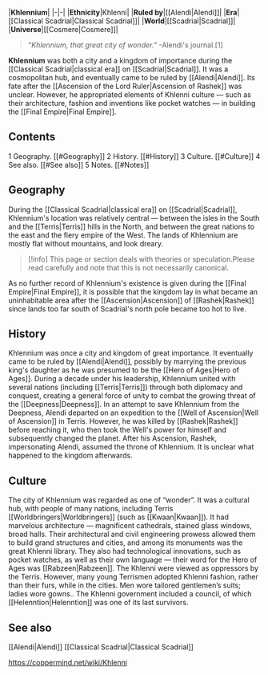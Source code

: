 |**Khlennium**|
|-|-|
|**Ethnicity**|Khlenni|
|**Ruled by**|[[Alendi\|Alendi]]|
|**Era**|[[Classical Scadrial\|Classical Scadrial]]|
|**World**|[[Scadrial\|Scadrial]]|
|**Universe**|[[Cosmere\|Cosmere]]|

>“*Khlennium, that great city of wonder.*”
\-Alendi's journal.[1]


**Khlennium** was both a city and a kingdom of importance during the [[Classical Scadrial\|classical era]] on [[Scadrial\|Scadrial]]. It was a cosmopolitan hub, and eventually came to be ruled by [[Alendi\|Alendi]]. Its fate after the [[Ascension of the Lord Ruler\|Ascension of Rashek]] was unclear. However, he appropriated elements of Khlenni culture — such as their architecture, fashion and inventions like pocket watches — in building the [[Final Empire\|Final Empire]].

## Contents

1 Geography. [[#Geography]] 
2 History. [[#History]] 
3 Culture. [[#Culture]] 
4 See also. [[#See also]] 
5 Notes. [[#Notes]] 


## Geography
During the [[Classical Scadrial\|classical era]] on [[Scadrial\|Scadrial]], Khlennium's location was relatively central — between the isles in the South and the [[Terris\|Terris]] hills in the North, and between the great nations to the east and the fiery empire of the West. The lands of Khlennium are mostly flat without mountains, and look dreary.

> [!info] This page or section deals with theories or speculation.Please read carefully and note that this is not necessarily canonical.

As no further record of Khlennium's existence is given during the [[Final Empire\|Final Empire]], it is possible that the kingdom lay in what became an uninhabitable area after the [[Ascension\|Ascension]] of [[Rashek\|Rashek]] since lands too far south of Scadrial's north pole became too hot to live.

## History
Khlennium was once a city and kingdom of great importance. It eventually came to be ruled by [[Alendi\|Alendi]], possibly by marrying the previous king's daughter as he was presumed to be the [[Hero of Ages\|Hero of Ages]]. During a decade under his leadership, Khlennium united with several nations (including [[Terris\|Terris]]) through both diplomacy and conquest, creating a general force of unity to combat the growing threat of the [[Deepness\|Deepness]].
In an attempt to save Khlennium from the Deepness, Alendi departed on an expedition to the [[Well of Ascension\|Well of Ascension]] in Terris. However, he was killed by [[Rashek\|Rashek]] before reaching it, who then took the Well's power for himself and subsequently changed the planet.
After his Ascension, Rashek, impersonating Alendi, assumed the throne of Khlennium. It is unclear what happened to the kingdom afterwards.

## Culture
The city of Khlennium was regarded as one of “wonder”. It was a cultural hub, with people of many nations, including Terris [[Worldbringers\|Worldbringers]] (such as [[Kwaan\|Kwaan]]).
It had marvelous architecture — magnificent cathedrals, stained glass windows, broad halls. Their architectural and civil engineering prowess allowed them to build grand structures and cities, and among its monuments was the great Khlenni library. They also had technological innovations, such as pocket watches, as well as their own language — their word for the Hero of Ages was [[Rabzeen\|Rabzeen]].
The Khlenni were viewed as oppressors by the Terris. However, many young Terrismen adopted Khlenni fashion, rather than their furs, while in the cities. Men wore tailored gentlemen’s suits; ladies wore gowns..
The Khlenni government included a council, of which [[Helenntion\|Helenntion]] was one of its last survivors.

## See also
[[Alendi\|Alendi]]
[[Classical Scadrial\|Classical Scadrial]]


https://coppermind.net/wiki/Khlenni